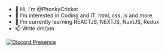 - 👋 Hi, I’m @PhonkyCricket
- 👀 I’m interested in Coding and IT, html, css, js and more
- 🌱 I’m currently learning REACTJS, NEXTJS, NuxtJS, Redux
- 📫 Write dm/pm

[![Discord Presence](https://lanyard.cnrad.dev/api/348609005750452225?theme=light)](https://discord.com/users/348609005750452225)
